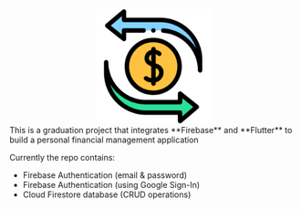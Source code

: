 <div align="center">
<img src="./assets/images/logo.png" alt="Logo" width="200">
</div>  
This is a graduation project that integrates **Firebase** and **Flutter** to build a personal financial management application

Currently the repo contains:

* Firebase Authentication (email & password)
* Firebase Authentication (using Google Sign-In)
* Cloud Firestore database (CRUD operations)
